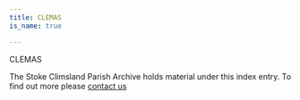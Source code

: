 ```yaml
---
title: CLEMAS
is_name: true

---
```


CLEMAS


The Stoke Climsland Parish Archive holds material under this index entry. To find out more please [contact us](/contact/)
